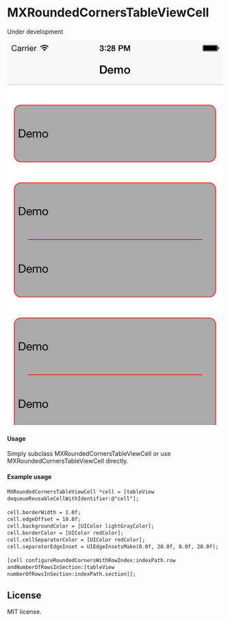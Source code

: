 # MXRoundedCornersTableViewCell

Under development

![Alt text](/MXRoundedCornersTableViewCellDemo/screenshot.png?raw=true "Optional Title")

#### Usage

Simply subclass MXRoundedCornersTableViewCell or use MXRoundedCornersTableViewCell directly.

#### Example usage

``` objc
MXRoundedCornersTableViewCell *cell = [tableView dequeueReusableCellWithIdentifier:@"cell"];

cell.borderWidth = 1.0f;
cell.edgeOffset = 10.0f;
cell.backgroundColor = [UIColor lightGrayColor];
cell.borderColor = [UIColor redColor];
cell.cellSeparatorColor = [UIColor redColor];
cell.separatorEdgeInset = UIEdgeInsetsMake(0.0f, 20.0f, 0.0f, 20.0f);

[cell configureRoundedCornersWithRowIndex:indexPath.row andNumberOfRowsInSection:[tableView numberOfRowsInSection:indexPath.section]];
```

## License

MIT license.